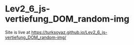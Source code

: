 # Lev2_6_js-vertiefung_DOM_random-img

 Site is live at https://turksoyaz.github.io/Lev2_6_js-vertiefung_DOM_random-img/
